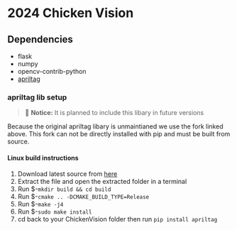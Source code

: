 # 2024 Chicken Vision

## Dependencies

* flask
* numpy
* opencv-contrib-python
* [apriltag](https://github.com/swatbotics/apriltag)

### apriltag lib setup

> 📝 **Notice:** It is planned to include this libary in future versions

Because the original apriltag libary is unmaintianed we use the fork linked above. This fork can not be directly installed with pip and must be built from source.

#### Linux build instructions

1. Download latest source from [here](https://github.com/swatbotics/apriltag/archive/refs/heads/master.zip)
2. Extract the file and open the extracted folder in a terminal
3. Run $-`mkdir build && cd build`
4. Run $-`cmake .. -DCMAKE_BUILD_TYPE=Release`
5. Run $-`make -j4`
6. Run $-`sudo make install`
7. cd back to your ChickenVision folder then run `pip install apriltag`
